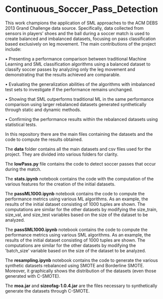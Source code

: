 # Continuous_Soccer_Pass_Detection

This work champions the application of SML approaches to the ACM DEBS 2013 Grand Challenge data source. Specifically, data collected from sensors in players’ shoes and the ball during a soccer match is used to create balanced and imbalanced datasets, focusing on pass classification based exclusively on leg movement. The main contributions of the project include:

• Presenting a performance comparison between traditional Machine Learning and SML classification algorithms using a balanced dataset to classify soccer passes by analyzing only the leg movement and demonstrating that the results achieved are comparable.

• Evaluating the generalization abilities of the algorithms with imbalanced test sets to investigate if the performance remains unchanged.

• Showing that SML outperforms traditional ML in the same performance comparison using larger rebalanced datasets generated synthetically through static and dynamic methods.

• Confirming the performance results within the rebalanced datasets using statistical tests.

In this repository there are the main files containing the datasets and the code to compute the results obtained.

The **data** folder contains all the main datasets and csv files used for the project. They are divided into various folders for clarity.

The **lowPass.py** file contains the code to detect soccer passes that occur during the match.

The **stats.ipynb** notebook contains the code with the computation of the various features for the creation of the initial datasets.

The **passML1000.ipynb** notebook contains the code to compute the performance metrics using various ML algorithms. As an example, the results of the initial dataset consisting of 1000 tuples are shown. The computations are similar for the other datasets by modifying the size_train, size_val, and size_test variables based on the size of the dataset to be analyzed.

The **passSML1000.ipynb** notebook contains the code to compute the performance metrics using various SML algorithms. As an example, the results of the initial dataset consisting of 1000 tuples are shown. The computations are similar for the other datasets by modifying the 'batch_size' variable based on the size of the dataset to be analyzed.

The **resampling.ipynb** notebook contains the code to generate the various synthetic datasets rebalanced using SMOTE and Borderline SMOTE. Moreover, it graphically shows the distribution of the datasets (even those generated with C-SMOTE).

The **moa.jar** and **sizeofag-1.0.4.jar** are the files necessary to synthetically generate the datasets through C-SMOTE.
